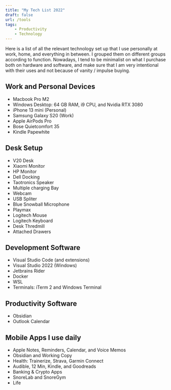 ```yaml
---
title: "My Tech List 2022"
draft: false
url: /tools
tags: 
	- Productivity
	- Technology
---
```


Here is a list of all the relevant technology set up that I use personally at work, home, and everything in between. I grouped them on different groups according to function. Nowadays, I tend to be minimalist on what I purchase both on hardware and software, and make sure that I am very intentional with their uses and not because of vanity / impulse buying.

## Work and Personal Devices
- Macbook Pro M2
- Windows Desktop: 64 GB RAM, i9 CPU, and Nvidia RTX 3080
- iPhone 13 mini (Personal)
- Samsung Galaxy S20 (Work)
- Apple AirPods Pro
- Bose Quietcomfort 35
- Kindle Papewhite

## Desk Setup
- V20 Desk
- Xiaomi Monitor
- HP Monitor
- Dell Docking
- Taotronics Speaker
- Multiple charging Bay
- Webcam
- USB Spliter
- Blue Snowball Microphone
- Playmax
- Logitech Mouse
- Logitech Keyboard
- Desk Thredmill
- Attached Drawers

## Development Software
- Visual Studio Code (and extensions)
- Visual Studio 2022 (Windows)
- Jetbrains Rider
- Docker
- WSL
- Terminals: iTerm 2 and Windows Terminal

## Productivity Software
- Obsidian
- Outlook Calendar

## Mobile Apps I use daily
- Apple Notes, Reminders, Calendar, and Voice Memos
- Obsidian and Working Copy
- Health: Trainerize, Strava, Garmin Connect
- Audible, 12 Min, Kindle, and Goodreads
- Banking & Crypto Apps
- SnoreLab and SnoreGym
- Life